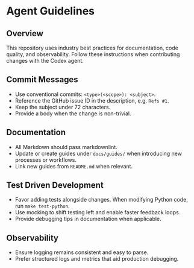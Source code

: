# Agent Guidelines

## Overview

This repository uses industry best practices for documentation, code quality, and observability. Follow these instructions when contributing changes with the Codex agent.

## Commit Messages

- Use conventional commits: `<type>(<scope>): <subject>`.
- Reference the GitHub issue ID in the description, e.g. `Refs #1`.
- Keep the subject under 72 characters.
- Provide a body when the change is non-trivial.

## Documentation

- All Markdown should pass markdownlint.
- Update or create guides under `docs/guides/` when introducing new processes or workflows.
- Link new guides from `README.md` when relevant.

## Test Driven Development

- Favor adding tests alongside changes. When modifying Python code, run `make test-python`.
- Use mocking to shift testing left and enable faster feedback loops.
- Provide debugging tips in documentation when applicable.

## Observability

- Ensure logging remains consistent and easy to parse.
- Prefer structured logs and metrics that aid production debugging.

